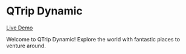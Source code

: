 # QTrip Dynamic

[Live Demo](https://qtripdynamic-h5jf4cg3s-kirans-projects-abcb66a1.vercel.app/)

Welcome to QTrip Dynamic! Explore the world with fantastic places to venture around.
